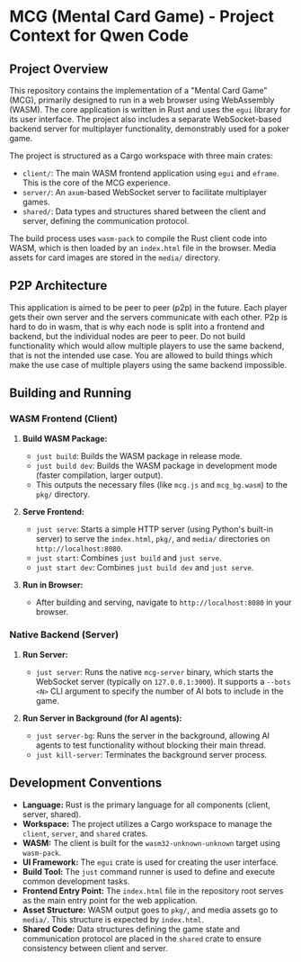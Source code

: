 # MCG (Mental Card Game) - Project Context for Qwen Code

## Project Overview

This repository contains the implementation of a "Mental Card Game" (MCG), primarily designed to run in a web browser using WebAssembly (WASM). The core application is written in Rust and uses the `egui` library for its user interface. The project also includes a separate WebSocket-based backend server for multiplayer functionality, demonstrably used for a poker game.

The project is structured as a Cargo workspace with three main crates:
- `client/`: The main WASM frontend application using `egui` and `eframe`. This is the core of the MCG experience.
- `server/`: An `axum`-based WebSocket server to facilitate multiplayer games.
- `shared/`: Data types and structures shared between the client and server, defining the communication protocol.

The build process uses `wasm-pack` to compile the Rust client code into WASM, which is then loaded by an `index.html` file in the browser. Media assets for card images are stored in the `media/` directory.

## P2P Architecture

This application is aimed to be peer to peer (p2p) in the future. Each player gets their own server and the servers communicate with each other. P2p is hard to do in wasm, that is why each node is split into a frontend and backend, but the individual nodes are peer to peer. Do not build functionality which would allow multiple players to use the same backend, that is not the intended use case. You are allowed to build things which make the use case of multiple players using the same backend impossible.

## Building and Running

### WASM Frontend (Client)

1.  **Build WASM Package:**
    *   `just build`: Builds the WASM package in release mode.
    *   `just build dev`: Builds the WASM package in development mode (faster compilation, larger output).
    *   This outputs the necessary files (like `mcg.js` and `mcg_bg.wasm`) to the `pkg/` directory.

2.  **Serve Frontend:**
    *   `just serve`: Starts a simple HTTP server (using Python's built-in server) to serve the `index.html`, `pkg/`, and `media/` directories on `http://localhost:8080`.
    *   `just start`: Combines `just build` and `just serve`.
    *   `just start dev`: Combines `just build dev` and `just serve`.

3.  **Run in Browser:**
    *   After building and serving, navigate to `http://localhost:8080` in your browser.

### Native Backend (Server)

1.  **Run Server:**
    *   `just server`: Runs the native `mcg-server` binary, which starts the WebSocket server (typically on `127.0.0.1:3000`). It supports a `--bots <N>` CLI argument to specify the number of AI bots to include in the game.

2.  **Run Server in Background (for AI agents):**
    *   `just server-bg`: Runs the server in the background, allowing AI agents to test functionality without blocking their main thread.
    *   `just kill-server`: Terminates the background server process.

## Development Conventions

*   **Language:** Rust is the primary language for all components (client, server, shared).
*   **Workspace:** The project utilizes a Cargo workspace to manage the `client`, `server`, and `shared` crates.
*   **WASM:** The client is built for the `wasm32-unknown-unknown` target using `wasm-pack`.
*   **UI Framework:** The `egui` crate is used for creating the user interface.
*   **Build Tool:** The `just` command runner is used to define and execute common development tasks.
*   **Frontend Entry Point:** The `index.html` file in the repository root serves as the main entry point for the web application.
*   **Asset Structure:** WASM output goes to `pkg/`, and media assets go to `media/`. This structure is expected by `index.html`.
*   **Shared Code:** Data structures defining the game state and communication protocol are placed in the `shared` crate to ensure consistency between client and server.